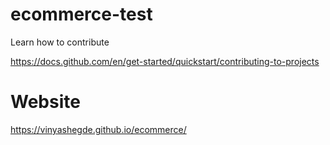 # ecommerce-test

Learn how to contribute

https://docs.github.com/en/get-started/quickstart/contributing-to-projects


# Website
https://vinyashegde.github.io/ecommerce/
 
